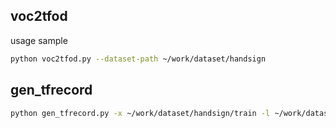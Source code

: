 ## voc2tfod
usage sample<br> 
```sh
python voc2tfod.py --dataset-path ~/work/dataset/handsign
```

## gen_tfrecord

```sh
python gen_tfrecord.py -x ~/work/dataset/handsign/train -l ~/work/dataset/handsign/label_map.pbtext -o ~/work/dataset/handsign/train.reecord
```